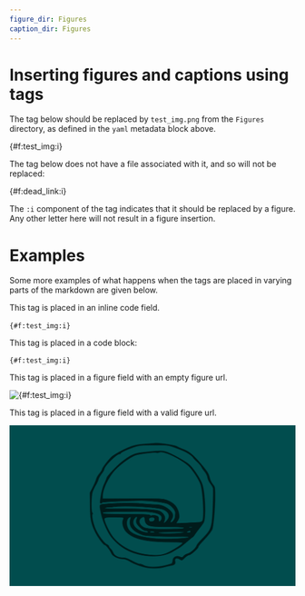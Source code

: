 ```yaml
---
figure_dir: Figures
caption_dir: Figures
---
```


# Inserting figures and captions using tags

The tag below should be replaced by `test_img.png` from the `Figures` directory, as defined in the `yaml` metadata block above.

{#f:test_img:i}

The tag below does not have a file associated with it, and so will not be replaced:

{#f:dead_link:i}

The `:i` component of the tag indicates that it should be replaced by a figure. Any other letter here will not result in a figure insertion.

# Examples

Some more examples of what happens when the tags are placed in varying parts of the markdown are given below.

This tag is placed in an inline code field.

`{#f:test_img:i}`

This tag is placed in a code block:

```
{#f:test_img:i}
```

This tag is placed in a figure field with an empty figure url.

![{#f:test_img:i}]()

This tag is placed in a figure field with a valid figure url.

![{#f:test_img:i}](Figures/test_img.png)

